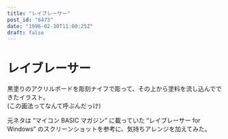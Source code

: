 ```yaml
---
title: "レイブレーサー"
post_id: "6473"
date: "1996-02-10T11:00:25Z"
draft: false
---
```


# レイブレーサー

黒塗りのアクリルボードを彫刻ナイフで彫って、その上から塗料を流し込んでできたイラスト。  
(この画法ってなんて呼ぶんだっけ)

元ネタは “マイコン BASIC マガジン” に載っていた “レイブレーサー for Windows” のスクリーンショットを参考に、気持ちアレンジを加えてみた。
